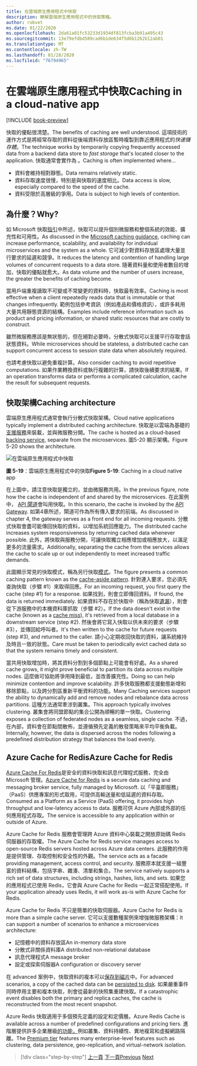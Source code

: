 ```yaml
---
title: 在雲端原生應用程式中快取
description: 瞭解雲端原生應用程式中的快取策略。
author: robvet
ms.date: 01/22/2020
ms.openlocfilehash: 2da61a01fc53233d1934df813fcba3b91a495c43
ms.sourcegitcommit: 13e79efdbd589cad6b1de634f5d6b1262b12ab01
ms.translationtype: MT
ms.contentlocale: zh-TW
ms.lasthandoff: 01/28/2020
ms.locfileid: "76794965"
---
```

# <a name="caching-in-a-cloud-native-app"></a><span data-ttu-id="3466a-103">在雲端原生應用程式中快取</span><span class="sxs-lookup"><span data-stu-id="3466a-103">Caching in a cloud-native app</span></span>

[!INCLUDE [book-preview](../../../includes/book-preview.md)]

<span data-ttu-id="3466a-104">快取的優點很清楚。</span><span class="sxs-lookup"><span data-stu-id="3466a-104">The benefits of caching are well understood.</span></span> <span data-ttu-id="3466a-105">這項技術的運作方式是將經常存取的資料從後端資料存放區暫時複製到靠近應用程式的*快速儲存體*。</span><span class="sxs-lookup"><span data-stu-id="3466a-105">The technique works by temporarily copying frequently accessed data from a backend data store to *fast storage* that's located closer to the application.</span></span> <span data-ttu-id="3466a-106">快取通常會實作為 。</span><span class="sxs-lookup"><span data-stu-id="3466a-106">Caching is often implemented where...</span></span>

- <span data-ttu-id="3466a-107">資料會維持相對靜態。</span><span class="sxs-lookup"><span data-stu-id="3466a-107">Data remains relatively static.</span></span>
- <span data-ttu-id="3466a-108">資料存取速度很慢，特別是與快取的速度相比。</span><span class="sxs-lookup"><span data-stu-id="3466a-108">Data access is slow, especially compared to the speed of the cache.</span></span>
- <span data-ttu-id="3466a-109">資料受限於高層級的爭用。</span><span class="sxs-lookup"><span data-stu-id="3466a-109">Data is subject to high levels of contention.</span></span>

## <a name="why"></a><span data-ttu-id="3466a-110">為什麼？</span><span class="sxs-lookup"><span data-stu-id="3466a-110">Why?</span></span>

<span data-ttu-id="3466a-111">如 Microsoft 快取[指引](https://docs.microsoft.com/azure/architecture/best-practices/caching)中所述，快取可以提升個別微服務和整個系統的效能、擴充性和可用性。</span><span class="sxs-lookup"><span data-stu-id="3466a-111">As discussed in the [Microsoft caching guidance](https://docs.microsoft.com/azure/architecture/best-practices/caching), caching can increase performance, scalability, and availability for individual microservices and the system as a whole.</span></span> <span data-ttu-id="3466a-112">它可減少對資料存放區處理大量並行要求的延遲和競爭。</span><span class="sxs-lookup"><span data-stu-id="3466a-112">It reduces the latency and contention of handling large volumes of concurrent requests to a data store.</span></span> <span data-ttu-id="3466a-113">隨著資料量和使用者數目的增加，快取的優點就愈大。</span><span class="sxs-lookup"><span data-stu-id="3466a-113">As data volume and the number of users increase, the greater the benefits of caching become.</span></span>

<span data-ttu-id="3466a-114">當用戶端重複讀取不可變或不常變更的資料時，快取最有效率。</span><span class="sxs-lookup"><span data-stu-id="3466a-114">Caching is most effective when a client repeatedly reads data that is immutable or that changes infrequently.</span></span> <span data-ttu-id="3466a-115">範例包括參考資訊（例如產品和價格資訊），或許多耗用大量共用靜態資源的結構。</span><span class="sxs-lookup"><span data-stu-id="3466a-115">Examples include reference information such as product and pricing information, or shared static resources that are costly to construct.</span></span>

<span data-ttu-id="3466a-116">雖然微服務應該是無狀態的，但在絕對必要時，分散式快取可以支援平行存取會話狀態資料。</span><span class="sxs-lookup"><span data-stu-id="3466a-116">While microservices should be stateless, a distributed cache can support concurrent access to session state data when absolutely required.</span></span>

<span data-ttu-id="3466a-117">也請考慮快取以避免重複計算。</span><span class="sxs-lookup"><span data-stu-id="3466a-117">Also consider caching to avoid repetitive computations.</span></span> <span data-ttu-id="3466a-118">如果作業轉換資料或執行複雜的計算，請快取後續要求的結果。</span><span class="sxs-lookup"><span data-stu-id="3466a-118">If an operation transforms data or performs a complicated calculation, cache the result for subsequent requests.</span></span>

## <a name="caching-architecture"></a><span data-ttu-id="3466a-119">快取架構</span><span class="sxs-lookup"><span data-stu-id="3466a-119">Caching architecture</span></span>

<span data-ttu-id="3466a-120">雲端原生應用程式通常會執行分散式快取架構。</span><span class="sxs-lookup"><span data-stu-id="3466a-120">Cloud native applications typically implement a distributed caching architecture.</span></span> <span data-ttu-id="3466a-121">快取是以雲端為基礎的[支援服務](./definition.md#backing-services)來裝載，並與微服務分開。</span><span class="sxs-lookup"><span data-stu-id="3466a-121">The cache is hosted as a cloud-based [backing service](./definition.md#backing-services), separate from the microservices.</span></span> <span data-ttu-id="3466a-122">圖5-20 顯示架構。</span><span class="sxs-lookup"><span data-stu-id="3466a-122">Figure 5-20 shows the architecture.</span></span>

![在雲端原生應用程式中快取](media/caching-in-a-cloud-native-app.png)

<span data-ttu-id="3466a-124">**圖 5-19**：雲端原生應用程式中的快取</span><span class="sxs-lookup"><span data-stu-id="3466a-124">**Figure 5-19**: Caching in a cloud native app</span></span>

<span data-ttu-id="3466a-125">在上圖中，請注意快取是獨立的，並由微服務共用。</span><span class="sxs-lookup"><span data-stu-id="3466a-125">In the previous figure, note how the cache is independent of and shared by the microservices.</span></span> <span data-ttu-id="3466a-126">在此案例中， [API 閘道](./front-end-communication.md)會叫用快取。</span><span class="sxs-lookup"><span data-stu-id="3466a-126">In this scenario, the cache is invoked by the [API Gateway](./front-end-communication.md).</span></span> <span data-ttu-id="3466a-127">如第4章所述，閘道可作為所有傳入要求的前端。</span><span class="sxs-lookup"><span data-stu-id="3466a-127">As discussed in chapter 4, the gateway serves as a front end for all incoming requests.</span></span> <span data-ttu-id="3466a-128">分散式快取會盡可能傳回快取的資料，以增加系統回應能力。</span><span class="sxs-lookup"><span data-stu-id="3466a-128">The distributed cache increases system responsiveness by returning cached data whenever possible.</span></span> <span data-ttu-id="3466a-129">此外，將快取與服務分開，可讓快取獨立相應增加或相應放大，以滿足更多的流量需求。</span><span class="sxs-lookup"><span data-stu-id="3466a-129">Additionally, separating the cache from the services allows the cache to scale up or out independently to meet increased traffic demands.</span></span>

<span data-ttu-id="3466a-130">此圖顯示常見的快取模式，稱為另行快取[模式](https://docs.microsoft.com/azure/architecture/patterns/cache-aside)。</span><span class="sxs-lookup"><span data-stu-id="3466a-130">The figure presents a common caching pattern known as the [cache-aside pattern](https://docs.microsoft.com/azure/architecture/patterns/cache-aside).</span></span> <span data-ttu-id="3466a-131">針對連入要求，您必須先查詢快取（步驟 \#1）來取得回應。</span><span class="sxs-lookup"><span data-stu-id="3466a-131">For an incoming request, you first query the cache (step \#1) for a response.</span></span> <span data-ttu-id="3466a-132">如果找到，則會立即傳回資料。</span><span class="sxs-lookup"><span data-stu-id="3466a-132">If found, the data is returned immediately.</span></span> <span data-ttu-id="3466a-133">如果資料不存在於快取中（稱為快取[遺漏](https://www.techopedia.com/definition/6308/cache-miss)），則會從下游服務中的本機資料庫抓取（步驟 \#2）。</span><span class="sxs-lookup"><span data-stu-id="3466a-133">If the data doesn't exist in the cache (known as a [cache miss](https://www.techopedia.com/definition/6308/cache-miss)), it's retrieved from a local database in a downstream service (step \#2).</span></span> <span data-ttu-id="3466a-134">然後會將它寫入快取以供未來的要求（步驟 \#3），並傳回給呼叫者。</span><span class="sxs-lookup"><span data-stu-id="3466a-134">It's then written to the cache for future requests (step \#3), and returned to the caller.</span></span> <span data-ttu-id="3466a-135">請小心定期收回快取的資料，讓系統維持及時且一致的狀態。</span><span class="sxs-lookup"><span data-stu-id="3466a-135">Care must be taken to periodically evict cached data so that the system remains timely and consistent.</span></span>

<span data-ttu-id="3466a-136">當共用快取增加時，將其資料分割到多個節點上可能會有好處。</span><span class="sxs-lookup"><span data-stu-id="3466a-136">As a shared cache grows, it might prove beneficial to partition its data across multiple nodes.</span></span> <span data-ttu-id="3466a-137">這麼做可協助將爭用降到最低，並改善擴充性。</span><span class="sxs-lookup"><span data-stu-id="3466a-137">Doing so can help minimize contention and improve scalability.</span></span> <span data-ttu-id="3466a-138">許多快取服務都支援動態新增和移除節點，以及跨分割區重新平衡資料的功能。</span><span class="sxs-lookup"><span data-stu-id="3466a-138">Many Caching services support the ability to dynamically add and remove nodes and rebalance data across partitions.</span></span> <span data-ttu-id="3466a-139">這種方法通常牽涉到叢集。</span><span class="sxs-lookup"><span data-stu-id="3466a-139">This approach typically involves clustering.</span></span> <span data-ttu-id="3466a-140">叢集會將同盟節點的集合公開為順暢的單一快取。</span><span class="sxs-lookup"><span data-stu-id="3466a-140">Clustering exposes a collection of federated nodes as a seamless, single cache.</span></span> <span data-ttu-id="3466a-141">不過，在內部，資料會在節點間散佈，並遵循預先定義的散發策略來平均平衡負載。</span><span class="sxs-lookup"><span data-stu-id="3466a-141">Internally, however, the data is dispersed across the nodes following a predefined distribution strategy that balances the load evenly.</span></span>

## <a name="azure-cache-for-redis"></a><span data-ttu-id="3466a-142">Azure Cache for Redis</span><span class="sxs-lookup"><span data-stu-id="3466a-142">Azure Cache for Redis</span></span>

<span data-ttu-id="3466a-143">[Azure Cache For Redis](https://azure.microsoft.com/services/cache/)是安全的資料快取和訊息代理程式服務，完全由 Microsoft 管理。</span><span class="sxs-lookup"><span data-stu-id="3466a-143">[Azure Cache for Redis](https://azure.microsoft.com/services/cache/) is a secure data caching and messaging broker service, fully managed by Microsoft.</span></span> <span data-ttu-id="3466a-144">以「平臺即服務」（PaaS）供應專案的形式取用，可提供高輸送量和低延遲的資料存取。</span><span class="sxs-lookup"><span data-stu-id="3466a-144">Consumed as a Platform as a Service (PaaS) offering, it provides high throughput and low-latency access to data.</span></span> <span data-ttu-id="3466a-145">服務可供 Azure 內部或外部的任何應用程式存取。</span><span class="sxs-lookup"><span data-stu-id="3466a-145">The service is accessible to any application within or outside of Azure.</span></span>

<span data-ttu-id="3466a-146">Azure Cache for Redis 服務會管理跨 Azure 資料中心裝載之開放原始碼 Redis 伺服器的存取權。</span><span class="sxs-lookup"><span data-stu-id="3466a-146">The Azure Cache for Redis service manages access to open-source Redis servers hosted across Azure data centers.</span></span> <span data-ttu-id="3466a-147">此服務的作用是提供管理、存取控制和安全性的外觀。</span><span class="sxs-lookup"><span data-stu-id="3466a-147">The service acts as a facade providing management, access control, and security.</span></span> <span data-ttu-id="3466a-148">服務原本就支援一組豐富的資料結構，包括字串、雜湊、清單和集合。</span><span class="sxs-lookup"><span data-stu-id="3466a-148">The service natively supports a rich set of data structures, including strings, hashes, lists, and sets.</span></span> <span data-ttu-id="3466a-149">如果您的應用程式已使用 Redis，它會與 Azure Cache for Redis 一起正常搭配使用。</span><span class="sxs-lookup"><span data-stu-id="3466a-149">If your application already uses Redis, it will work as-is with Azure Cache for Redis.</span></span>

<span data-ttu-id="3466a-150">Azure Cache for Redis 不只是簡單的快取伺服器。</span><span class="sxs-lookup"><span data-stu-id="3466a-150">Azure Cache for Redis is more than a simple cache server.</span></span> <span data-ttu-id="3466a-151">它可以支援數種案例來增強微服務架構：</span><span class="sxs-lookup"><span data-stu-id="3466a-151">It can support a number of scenarios to enhance a microservices architecture:</span></span>

- <span data-ttu-id="3466a-152">記憶體中的資料存放區</span><span class="sxs-lookup"><span data-stu-id="3466a-152">An in-memory data store</span></span>
- <span data-ttu-id="3466a-153">分散式非關係資料庫</span><span class="sxs-lookup"><span data-stu-id="3466a-153">A distributed non-relational database</span></span>
- <span data-ttu-id="3466a-154">訊息代理程式</span><span class="sxs-lookup"><span data-stu-id="3466a-154">A message broker</span></span>
- <span data-ttu-id="3466a-155">設定或探索伺服器</span><span class="sxs-lookup"><span data-stu-id="3466a-155">A configuration or discovery server</span></span>
  
<span data-ttu-id="3466a-156">在 advanced 案例中，快取資料的複本可以[保存到磁片](https://docs.microsoft.com/azure/azure-cache-for-redis/cache-how-to-premium-persistence)中。</span><span class="sxs-lookup"><span data-stu-id="3466a-156">For advanced scenarios, a copy of the cached data can be [persisted to disk](https://docs.microsoft.com/azure/azure-cache-for-redis/cache-how-to-premium-persistence).</span></span> <span data-ttu-id="3466a-157">如果嚴重事件同時停用主要和複本快取，則會從最新的快照集重建快取。</span><span class="sxs-lookup"><span data-stu-id="3466a-157">If a catastrophic event disables both the primary and replica caches, the cache is reconstructed from the most recent snapshot.</span></span>

<span data-ttu-id="3466a-158">Azure Redis 快取適用于多個預先定義的設定和定價層。</span><span class="sxs-lookup"><span data-stu-id="3466a-158">Azure Redis Cache is available across a number of predefined configurations and pricing tiers.</span></span>  <span data-ttu-id="3466a-159">進階層提供許多企業層級[的功能，](https://docs.microsoft.com/azure/azure-cache-for-redis/cache-premium-tier-intro)例如叢集、資料持續性、異地複寫和虛擬網路隔離。</span><span class="sxs-lookup"><span data-stu-id="3466a-159">The [Premium tier](https://docs.microsoft.com/azure/azure-cache-for-redis/cache-premium-tier-intro) features many enterprise-level features such as clustering, data persistence, geo-replication, and virtual-network isolation.</span></span>

>[!div class="step-by-step"]
><span data-ttu-id="3466a-160">[上一頁](relational-vs-nosql-data.md)
>[下一頁](elastic-search-in-azure.md)</span><span class="sxs-lookup"><span data-stu-id="3466a-160">[Previous](relational-vs-nosql-data.md)
[Next](elastic-search-in-azure.md)</span></span>

